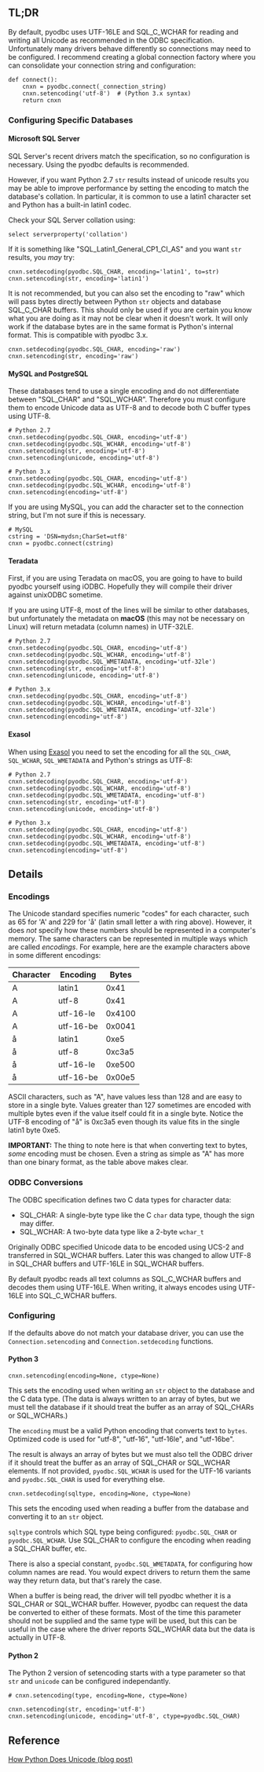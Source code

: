 ## TL;DR

By default, pyodbc uses UTF-16LE and SQL_C_WCHAR for reading and writing all Unicode as
recommended in the ODBC specification.  Unfortunately many drivers behave differently so
connections may need to be configured.  I recommend creating a global connection factory where
you can consolidate your connection string and configuration:

    def connect():
        cnxn = pyodbc.connect(_connection_string)
        cnxn.setencoding('utf-8')  # (Python 3.x syntax)
        return cnxn

### Configuring Specific Databases

#### Microsoft SQL Server

SQL Server's recent drivers match the specification, so no configuration is necessary.  Using
the pyodbc defaults is recommended.

However, if you want Python 2.7 `str` results instead of unicode results you may be able to
improve performance by setting the encoding to match the database's collation.  In particular,
it is common to use a latin1 character set and Python has a built-in latin1 codec.

Check your SQL Server collation using:

    select serverproperty('collation')

If it is something like "SQL_Latin1_General_CP1_CI_AS" and you want `str` results, you *may*
try:

    cnxn.setdecoding(pyodbc.SQL_CHAR, encoding='latin1', to=str)
    cnxn.setencoding(str, encoding='latin1')

It is not recommended, but you can also set the encoding to "raw" which will pass bytes
directly between Python `str` objects and database SQL_C_CHAR buffers.  This should only be
used if you are certain you know what you are doing as it may not be clear when it doesn't
work.  It will only work if the database bytes are in the same format is Python's internal
format.  This is compatible with pyodbc 3.x.

    cnxn.setdecoding(pyodbc.SQL_CHAR, encoding='raw')
    cnxn.setencoding(str, encoding='raw')


#### MySQL and PostgreSQL

These databases tend to use a single encoding and do not differentiate between "SQL_CHAR" and
"SQL_WCHAR".  Therefore you must configure them to encode Unicode data as UTF-8 and to decode
both C buffer types using UTF-8.

    # Python 2.7
    cnxn.setdecoding(pyodbc.SQL_CHAR, encoding='utf-8')
    cnxn.setdecoding(pyodbc.SQL_WCHAR, encoding='utf-8')
    cnxn.setencoding(str, encoding='utf-8')
    cnxn.setencoding(unicode, encoding='utf-8')

    # Python 3.x
    cnxn.setdecoding(pyodbc.SQL_CHAR, encoding='utf-8')
    cnxn.setdecoding(pyodbc.SQL_WCHAR, encoding='utf-8')
    cnxn.setencoding(encoding='utf-8')

If you are using MySQL, you can add the character set to the connection string, but I'm not
sure if this is necessary.

    # MySQL
    cstring = 'DSN=mydsn;CharSet=utf8'
    cnxn = pyodbc.connect(cstring)

#### Teradata

First, if you are using Teradata on macOS, you are going to have to build pyodbc yourself using
iODBC.  Hopefully they will compile their driver against unixODBC sometime.

If you are using UTF-8, most of the lines will be similar to other databases, but unfortunately
the metadata on **macOS** (this may not be necessary on Linux) will return metadata (column
names) in UTF-32LE.

    # Python 2.7
    cnxn.setdecoding(pyodbc.SQL_CHAR, encoding='utf-8')
    cnxn.setdecoding(pyodbc.SQL_WCHAR, encoding='utf-8')
    cnxn.setdecoding(pyodbc.SQL_WMETADATA, encoding='utf-32le')
    cnxn.setencoding(str, encoding='utf-8')
    cnxn.setencoding(unicode, encoding='utf-8')

    # Python 3.x
    cnxn.setdecoding(pyodbc.SQL_CHAR, encoding='utf-8')
    cnxn.setdecoding(pyodbc.SQL_WCHAR, encoding='utf-8')
    cnxn.setdecoding(pyodbc.SQL_WMETADATA, encoding='utf-32le')
    cnxn.setencoding(encoding='utf-8')

#### Exasol

When using [Exasol](http://www.exasol.com/) you need to set the encoding for all the `SQL_CHAR`,
`SQL_WCHAR`, `SQL_WMETADATA` and Python's strings as UTF-8:

    # Python 2.7
    cnxn.setdecoding(pyodbc.SQL_CHAR, encoding='utf-8')
    cnxn.setdecoding(pyodbc.SQL_WCHAR, encoding='utf-8')
    cnxn.setdecoding(pyodbc.SQL_WMETADATA, encoding='utf-8')
    cnxn.setencoding(str, encoding='utf-8')
    cnxn.setencoding(unicode, encoding='utf-8')

    # Python 3.x
    cnxn.setdecoding(pyodbc.SQL_CHAR, encoding='utf-8')
    cnxn.setdecoding(pyodbc.SQL_WCHAR, encoding='utf-8')
    cnxn.setdecoding(pyodbc.SQL_WMETADATA, encoding='utf-8')
    cnxn.setencoding(encoding='utf-8')


## Details

### Encodings

The Unicode standard specifies numeric "codes" for each character, such as 65 for 'A' and 229
for 'å' (latin small letter a with ring above).  However, it does *not* specify how these
numbers should be represented in a computer's memory.  The same characters can be represented
in multiple ways which are called *encodings*. For example, here are the example characters
above in some different encodings:

| Character | Encoding  |  Bytes |
| --------- | --------  |  ----- |
| A         | latin1    |   0x41 |
| A         | utf-8     |   0x41 |
| A         | utf-16-le | 0x4100 |
| A         | utf-16-be | 0x0041 |
| å         | latin1    |   0xe5 |
| å         | utf-8     | 0xc3a5 |
| å         | utf-16-le | 0xe500 |
| å         | utf-16-be | 0x00e5 |

ASCII characters, such as "A", have values less than 128 and are easy to store in a single
byte.  Values greater than 127 sometimes are encoded with multiple bytes even if the value
itself could fit in a single byte.  Notice the UTF-8 encoding of "å" is 0xc3a5 even though its
value fits in the single latin1 byte 0xe5.

**IMPORTANT:** The thing to note here is that when converting text to bytes, *some* encoding
must be chosen.  Even a string as simple as "A" has more than one binary format, as the table
above makes clear.

### ODBC Conversions

The ODBC specification defines two C data types for character data:

* SQL_CHAR: A single-byte type like the C `char` data type, though the sign may differ.
* SQL_WCHAR: A two-byte data type like a 2-byte `wchar_t`

Originally ODBC specified Unicode data to be encoded using UCS-2 and transferred in SQL_WCHAR
buffers.  Later this was changed to allow UTF-8 in SQL_CHAR buffers and UTF-16LE in SQL_WCHAR
buffers.

By default pyodbc reads all text columns as SQL_C_WCHAR buffers and decodes them using UTF-16LE.
When writing, it always encodes using UTF-16LE into SQL_C_WCHAR buffers.

### Configuring

If the defaults above do not match your database driver, you can use the
`Connection.setencoding` and `Connection.setdecoding` functions.

#### Python 3

    cnxn.setencoding(encoding=None, ctype=None)

This sets the encoding used when writing an `str` object to the database and the C data type.
(The data is always written to an array of bytes, but we must tell the database if it should
treat the buffer as an array of SQL_CHARs or SQL_WCHARs.)

The `encoding` must be a valid Python encoding that converts text to `bytes`.  Optimized code
is used for "utf-8", "utf-16", "utf-16le", and "utf-16be".

The result is always an array of bytes but we must also tell the ODBC driver if it should treat
the buffer as an array of SQL_CHAR or SQL_WCHAR elements.  If not provided, `pyodbc.SQL_WCHAR`
is used for the UTF-16 variants and `pyodbc.SQL_CHAR` is used for everything else.

    cnxn.setdecoding(sqltype, encoding=None, ctype=None)

This sets the encoding used when reading a buffer from the database and converting it to an
`str` object.

`sqltype` controls which SQL type being configured: `pyodbc.SQL_CHAR` or `pyodbc.SQL_WCHAR`.
Use SQL_CHAR to configure the encoding when reading a SQL_CHAR buffer, etc.

There is also a special constant, `pyodbc.SQL_WMETADATA`, for configuring how column names are
read.  You would expect drivers to return them the same way they return data, but that's rarely
the case.

When a buffer is being read, the driver will tell pyodbc whether it is a SQL_CHAR or SQL_WCHAR
buffer.  However, pyodbc can request the data be converted to either of these formats.  Most of
the time this parameter should not be supplied and the same type will be used, but this can be
useful in the case where the driver reports SQL_WCHAR data but the data is actually in UTF-8.

#### Python 2

The Python 2 version of setencoding starts with a type parameter so that `str` and `unicode`
can be configured independantly.

    # cnxn.setencoding(type, encoding=None, ctype=None)

    cnxn.setencoding(str, encoding='utf-8')
    cnxn.setencoding(unicode, encoding='utf-8', ctype=pyodbc.SQL_CHAR)

## Reference

[How Python Does Unicode (blog post)](http://www.b-list.org/weblog/2017/sep/05/how-python-does-unicode)
